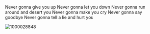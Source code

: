 Never gonna give you up
Never gonna let you down
Never gonna run around and desert you
Never gonna make you cry
Never gonna say goodbye
Never gonna tell a lie and hurt you

![1000028848](https://github.com/user-attachments/assets/f4f70d5c-c8dd-4065-9338-111c82d51ba8)
